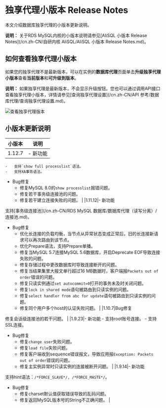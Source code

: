 # 独享代理小版本 Release Notes

本文介绍数据库独享代理的小版本更新说明。

**说明：** 关于RDS MySQL内核的小版本说明请参见[AliSQL 小版本 Release Notes](/cn.zh-CN/自研内核 AliSQL/AliSQL 小版本 Release Notes.md)。

## 如何查看独享代理小版本

如果您的独享代理不是最新版本，可以在实例的**数据库代理**页面单击**升级独享代理小版本**查看**当前版本**和**可升级到版本**。

**说明：** 如果独享代理是最新版本，不会显示升级按钮。您也可以通过调用API接口查看独享代理小版本，详情请参见[查询独享代理设置](/cn.zh-CN/API 参考/数据库代理/查询独享代理设置.md)。

![查看独享代理版本](https://static-aliyun-doc.oss-cn-hangzhou.aliyuncs.com/assets/img/zh-CN/1416182061/p173582.png)

## 小版本更新说明

|小版本|说明|
|---|--|
|1.12.7|-   新功能
    -   支持`show full processlist`语法。
    -   支持XA事务语法。
-   Bug修复
    -   修复MySQL 8.0的`show processlist`报错问题。
    -   修复若干事务级连接池的问题。
    -   修复若干建立连接失败的问题。 |
|1.11.12|-   新功能

支持[事务级连接池](/cn.zh-CN/RDS MySQL 数据库/数据库代理（读写分离）/连接池.md)。

-   Bug修复
    -   优化长连接的负载均衡，当节点从异常状态变成正常后，旧的长连接新请求可以再次路由到该节点。
    -   优化Prepare语法，支持Prepare单播。
    -   修复当MySQL 5.7连接MySQL 5.6数据库，开启Deprecate EOF导致连接失败的问题。
    -   修复存储过程中更改数据库时导致连接断开的问题。
    -   修复当结果集里大报文单行超过16 MB数据时，客户端报`Packets out of order`错误的问题。
    -   修复只读实例通过`set autocommit=0`打开的事务未及时关闭问题。
    -   修复`lock in shared mode`语句被路由到只读实例的问题。
    -   修复`select handler from abc for update`语句被路由到只读实例的问题。
    -   修复同个用户多个host的认证失败问题。 |
|1.10.7|Bug修复

修复会话级连接池的若干问题。 |
|1.9.23|-   新功能
    -   支持root账号连接。
    -   支持SSL连接。
-   Bug修复
    -   修复`change user`失败问题。
    -   修复`load file`失败问题。
    -   修复客户端收到sequence错误报文，导致应用报`Exception: Packets out of order`错误的问题。
    -   修复主实例异常时只读实例的连接被断开问题。 |
|1.9.14|-   新功能

支持hint语法：`/*FORCE_SLAVE*/, /*FORCE_MASTE*/`。

-   Bug修复
    -   修复charset默认值获取错误导致的乱码问题。
    -   修复返回MySQL版本号的String不正确问题。 |

